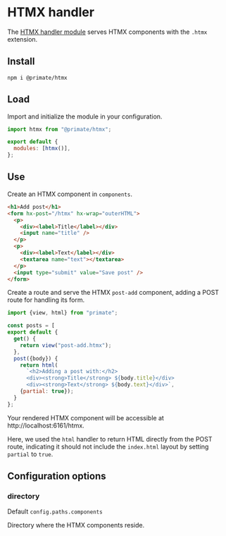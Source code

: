 # HTMX handler

The [HTMX handler module][repository] serves HTMX components with the `.htmx`
extension.

## Install

`npm i @primate/htmx`

## Load

Import and initialize the module in your configuration.

```js file=primate.config.js
import htmx from "@primate/htmx";

export default {
  modules: [htmx()],
};
```

## Use

Create an HTMX component in `components`.

```html file=components/post-add.htmx
<h1>Add post</h1>
<form hx-post="/htmx" hx-wrap="outerHTML">
  <p>
    <div><label>Title</label></div>
    <input name="title" />
  </p>
  <p>
    <div><label>Text</label></div>
    <textarea name="text"></textarea>
  </p>
  <input type="submit" value="Save post" />
</form>
```

Create a route and serve the HTMX `post-add` component, adding a POST route for
handling its form.

```js file=routes/htmx.js
import {view, html} from "primate";

const posts = [
export default {
  get() {
    return view("post-add.htmx");
  },
  post({body}) {
    return html(
      `<h2>Adding a post with:</h2>
      <div><strong>Title</strong> ${body.title}</div>
      <div><strong>Text</strong> ${body.text}</div>`,
    {partial: true});
  }
};
```

Your rendered HTMX component will be accessible at http://localhost:6161/htmx.

Here, we used the `html` handler to return HTML directly from the POST route,
indicating it should not include the `index.html` layout by setting `partial`
to `true`. 

## Configuration options

### directory

Default `config.paths.components`

Directory where the HTMX components reside.

[repository]: https://github.com/primatejs/primate/tree/master/packages/htmx
